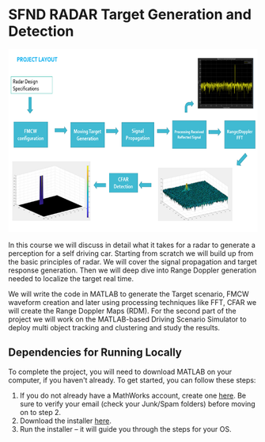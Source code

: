 # SFND RADAR Target Generation and Detection

<img src="images/project_layout.png" width="665" height="370" />

In this course we will discuss in detail what it takes for a radar to generate a perception for a self driving car. Starting from scratch we will build up from the basic principles of radar. We will cover the signal propagation and target response generation. Then we will deep dive into Range Doppler generation needed to localize the target real time.

We will write the code in MATLAB to generate the Target scenario, FMCW waveform creation and later using processing techniques like FFT, CFAR we will create the Range Doppler Maps (RDM). For the second part of the project we will work on the MATLAB-based Driving Scenario Simulator to deploy multi object tracking and clustering and study the results.

## Dependencies for Running Locally

To complete the project, you will need to download MATLAB on your computer, if you haven't already. To get started, you can follow these steps:

1. If you do not already have a MathWorks account, create one [here](https://www.mathworks.com/mwaccount/register). Be sure to verify your email (check your Junk/Spam folders) before moving on to step 2.
2. Download the installer [here](https://www.mathworks.com/licensecenter/classroom/udacity_sf_radar/).
3. Run the installer – it will guide you through the steps for your OS.

